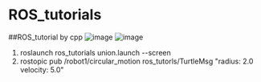 # ROS_tutorials

##ROS_tutorial by cpp
![image](https://user-images.githubusercontent.com/86711384/177045653-0108cdd0-5a45-43ae-87f5-4d376b99bbb9.png)
![image](https://user-images.githubusercontent.com/86711384/177045678-bfa7d3fe-c314-4c04-a76b-5fb26eff9020.png)
1. roslaunch ros_tutorials union.launch --screen
2. rostopic pub /robot1/circular_motion ros_tutorls/TurtleMsg "radius: 2.0 velocity: 5.0"
